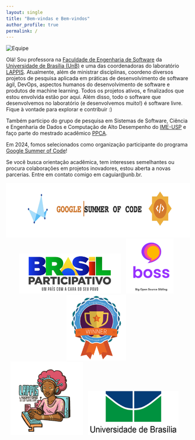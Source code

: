 ```yaml
---
layout: single
title: "Bem-vindas e Bem-vindos"
author_profile: true
permalink: /
---
```


![Equipe](/images/lab.png)

Olá! Sou professora na [Faculdade de Engenharia de Software](http://fga.unb.br) da [Universidade de Brasília (UnB)](http://www.unb.br/) e uma das coordenadoras do laboratório [LAPPIS](https://www.lappis.rocks). Atualmente, além de ministrar disciplinas, coordeno diversos projetos de pesquisa aplicada em práticas de desenvolvimento de software ágil, DevOps, aspectos humanos do desenvolvimento de software e produtos de machine learning. Todos os projetos ativos, e finalizados que estou envolvida estão por aqui. Além disso, todo o software que desenvolvemos no laboratório (e desenvolvemos muito!) é software livre. Fique à vontade para explorar e contribuir :)

Também participo do grupo de pesquisa em Sistemas de Software, Ciência e Engenharia de Dados e Computação de Alto Desempenho do [IME-USP](https://dgp.cnpq.br/dgp/espelhogrupo/633486) e faço parte do mestrado acadêmico [PPCA](http://PPCA.unb.br).

Em 2024, fomos selecionados como organização participante do programa [Google Summer of Code](https://summerofcode.withgoogle.com/programs/2024/organizations/lappis)!

Se você busca orientação acadêmica, tem interesses semelhantes ou procura colaborações em projetos inovadores, estou aberta a novas parcerias. Entre em contato comigo em caguiar<span style="display:none">ignorethis</span>@unb.br.

<div style="text-align: center;">
    <img src="/images/gsoc.png" alt="GSOC" style="height: 150px; margin-right: 10px;" />
        <img src="/images/BrasilParticipativo.png" alt="BrasilParticipativo" style="height: 110px; margin-right: 10px;" />
    <img src="/images/boss.png" alt="LAPPIS" style="height: 150px; margin-right: 10px;" />
    <img src="/images/BadgesPhaseThreeWinner.png" alt="gnome" style="height: 180px; margin-right: 10px;" />
</div>

<div style="text-align: center;">
   <img src="/images/logo-lappis.png" alt="LAPPIS" style="height: 200px; margin-right: 10px;" />
    <img src="/images/unb.png" alt="unb-logomarca" style="height: 120px; margin-right: 20px;" />
</div>
